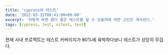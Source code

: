 ```yaml
---
title: 'cypress와 테스트'
date: '2022-03-15T09:41:00+09:00'
excerpt: '어떻게 하면 좀더 좋은 테스트를 할 수 있을까에 대한 고민은 계속된다.'
tags: [cypress, Jest, vitest, test]
---
```


현재 사내 프로젝트는 테스트 커버리지가 80%에 육박하다보니 테스트가 상당히 무겁다.
